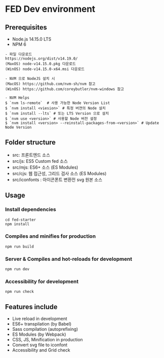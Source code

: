 # FED Dev environment

## Prerequisites

- Node.js 14.15.0 LTS
- NPM 6

```
- 파일 다운로드
https://nodejs.org/dist/v14.19.0/
(MaxOS) node-v14.15.0.pkg 다운로드
(WinOS) node-v14.15.0-x64.msi 다운로드

- NVM 으로 NodeJS 설치 시
(MacOS) https://github.com/nvm-sh/nvm 참고
(WinOS) https://github.com/coreybutler/nvm-windows 참고

- NVM Helps
$ `nvm ls-remote`  # 사용 가능한 Node Version List
$ `nvm install <viesion>` # 특정 버젼의 Node 설치
$ `nvm install --lts` # 또는 LTS Version 으로 설치
$ `nvm use <version>` # 사용할 Node 버전 설정
$ `nvm install <version> --reinstall-packages-from-<version>` # Update Node Version
```

## Folder structure

- src: 프론트엔드 소스
- src/js: ES5 Custom fed 소스
- src/mjs: ES6+ 소스 (ES Modules)
- src/cjs: 웹 접근성, 그리드 검사 소스 (ES Modules)
- src/iconfonts : 아이콘폰트 변환전 svg 원본 소스

## Usage

### Install dependencies

```
cd fed-starter
npm install
```

### Compiles and minifies for production

```
npm run build
```

### Server & Compiles and hot-reloads for development

```
npm run dev
```

### Accessibility for development

```
npm run check
```

## Features include

- Live reload in development
- ES6+ transpilation (by Babel)
- Sass compilation (autoprefixing)
- ES Modules (by Webpack)
- CSS, JS, Minification in production
- Convert svg file to iconfont
- Accessibility and Grid check
